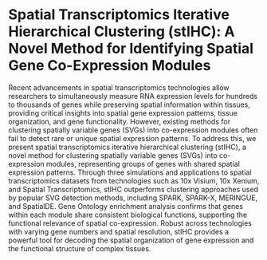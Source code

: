 # Spatial Transcriptomics Iterative Hierarchical Clustering (stIHC): A Novel Method for Identifying Spatial Gene Co-Expression Modules

Recent advancements in spatial transcriptomics technologies allow researchers to 
simultaneously measure RNA expression levels for hundreds to thousands of genes
while preserving spatial information within tissues, providing critical insights
into spatial gene expression patterns, tissue organization, and gene functionality.
However, existing methods for clustering spatially variable genes (SVGs) into
co-expression modules often fail to detect rare or unique spatial expression patterns.
To address this, we present spatial transcriptomics iterative hierarchical
clustering (stIHC), a novel method for clustering spatially variable genes (SVGs)
into co-expression modules, representing groups of genes with shared spatial
expression patterns. Through three simulations and applications to spatial transcriptomics
datasets from technologies such as 10x Visium, 10x Xenium, and
Spatial Transcriptomics, stIHC outperforms clustering approaches used by popular
SVG detection methods, including SPARK, SPARK-X, MERINGUE, and
SpatialDE. Gene Ontology enrichment analysis confirms that genes within each
module share consistent biological functions, supporting the functional relevance
of spatial co-expression. Robust across technologies with varying gene numbers
and spatial resolution, stIHC provides a powerful tool for decoding the spatial
organization of gene expression and the functional structure of complex tissues.
